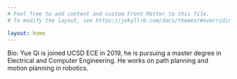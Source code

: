 ```yaml
---
# Feel free to add content and custom Front Matter to this file.
# To modify the layout, see https://jekyllrb.com/docs/themes/#overriding-theme-defaults

layout: home
---
```


Bio: Yue Qi is joined UCSD ECE in 2019, he is pursuing a master degree in Electrical and Computer Engineering. He works on path planning and motion planning in robotics.